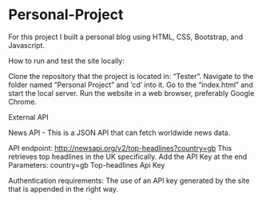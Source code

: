 # Personal-Project

For this project I built a personal blog using HTML, CSS, Bootstrap, and Javascript.

How to run and test the site locally:

Clone the repository that the project is located in: “Tester”.
Navigate to the folder named “Personal Project” and ‘cd’ into it.
Go to the “index.html” and start the local server.
Run the website in a web browser, preferably Google Chrome.



External API

News API - This is a JSON API that can fetch worldwide news data. 

API endpoint:
http://newsapi.org/v2/top-headlines?country=gb
This retrieves top headlines in the UK specifically.
Add the API Key at the end
Parameters:
country=gb
Top-headlines
Api Key

Authentication requirements:
The use of an API key generated by the site that is appended in the right way.
